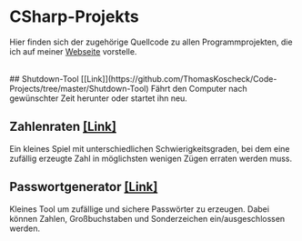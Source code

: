 # CSharp-Projekts
Hier finden sich der zugehörige Quellcode zu allen Programmprojekten, die ich auf meiner [Webseite](http://thomaskoscheck.tk/#programme) vorstelle.

<br>
## Shutdown-Tool [[Link]](https://github.com/ThomasKoscheck/Code-Projects/tree/master/Shutdown-Tool)
Fährt den Computer nach gewünschter Zeit herunter oder startet ihn neu.

## Zahlenraten [[Link]](https://github.com/ThomasKoscheck/Code-Projects/tree/master/Zahlenraten)
Ein kleines Spiel mit unterschiedlichen Schwierigkeitsgraden, bei dem eine zufällig erzeugte Zahl in möglichsten wenigen Zügen erraten werden muss.

## Passwortgenerator [[Link]](https://github.com/ThomasKoscheck/Code-Projects/tree/master/Passwortgenerator)
Kleines Tool um zufällige und sichere Passwörter zu erzeugen. Dabei können Zahlen, Großbuchstaben und Sonderzeichen ein/ausgeschlossen werden.


